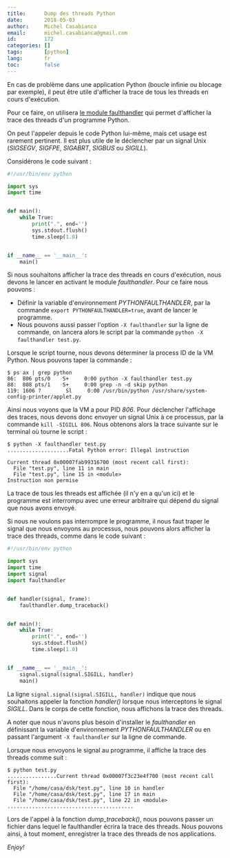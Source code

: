 ```yaml
---
title:      Dump des threads Python
date:       2018-05-03
author:     Michel Casabianca
email:      michel.casabianca@gmail.com
id:         172
categories: []
tags:       [python]
lang:       fr
toc:        false
---
```


En cas de problème dans une application Python (boucle infinie ou blocage par exemple), il peut être utile d'afficher la trace de tous les threads en cours d'exécution.

<!--more-->

Pour ce faire, on utilisera [le module faulthandler](https://docs.python.org/3/library/faulthandler.html) qui permet d'afficher la trace des threads d'un programme Python.

On peut l'appeler depuis le code Python lui-même, mais cet usage est rarement pertinent. Il est plus utile de le déclencher par un signal Unix (*SIGSEGV*, *SIGFPE*, *SIGABRT*, *SIGBUS* ou *SIGILL*).

Considérons le code suivant :

```python
#!/usr/bin/env python

import sys
import time


def main():
    while True:
        print(".", end='')
        sys.stdout.flush()
        time.sleep(1.0)


if __name__ == '__main__':
    main()
```

Si nous souhaitons afficher la trace des threads en cours d'exécution, nous devons le lancer en activant le module *faulthandler*. Pour ce faire nous pouvons :

- Définir la variable d'environnement *PYTHONFAULTHANDLER*, par la commande `export PYTHONFAULTHANDLER=true`, avant de lancer le programme.
- Nous pouvons aussi passer l'option `-X faulthandler` sur la ligne de commande, on lancera alors le script par la commande `python -X faulthandler test.py`.

Lorsque le script tourne, nous devons déterminer la process ID de la VM Python. Nous pouvons taper la commande :

```
$ ps ax | grep python
86:  806 pts/0    S+     0:00 python -X faulthandler test.py
88:  808 pts/1    S+     0:00 grep -n -d skip python
119: 1606 ?        Sl     0:00 /usr/bin/python /usr/share/system-config-printer/applet.py
```

Ainsi nous voyons que la VM a pour PID *806*. Pour déclencher l'affichage des traces, nous devons donc envoyer un signal Unix à ce processus, par la commande `kill -SIGILL 806`. Nous obtenons alors la trace suivante sur le terminal où tourne le script :

```
$ python -X faulthandler test.py 
....................Fatal Python error: Illegal instruction

Current thread 0x00007fab99316700 (most recent call first):
  File "test.py", line 11 in main
  File "test.py", line 15 in <module>
Instruction non permise
```

La trace de tous les threads est affichée (il n'y en a qu'un ici) et le programme est interrompu avec une erreur arbitraire qui dépend du signal que nous avons envoyé.

Si nous ne voulons pas interrompre le programme, il nous faut traper le signal que nous envoyons au processus, nous pouvons alors afficher la trace des threads, comme dans le code suivant :

```python
#!/usr/bin/env python

import sys
import time
import signal
import faulthandler


def handler(signal, frame):
    faulthandler.dump_traceback()


def main():
    while True:
        print(".", end='')
        sys.stdout.flush()
        time.sleep(1.0)


if __name__ == '__main__':
    signal.signal(signal.SIGILL, handler)
    main()
```

La ligne `signal.signal(signal.SIGILL, handler)` indique que nous souhaitons appeler la fonction *handler()* lorsque nous interceptons le signal *SIGILL*. Dans le corps de cette fonction, nous affichons la trace des threads.

A noter que nous n'avons plus besoin d'installer le *faulthandler* en définissant la variable d'environnement *PYTHONFAULTHANDLER* ou en passant l'argument `-X faulthandler` sur la ligne de commande.

Lorsque nous envoyons le signal au programme, il affiche la trace des threads comme suit :

```
$ python test.py
................Current thread 0x00007f3c23e4f700 (most recent call first):
  File "/home/casa/dsk/test.py", line 10 in handler
  File "/home/casa/dsk/test.py", line 17 in main
  File "/home/casa/dsk/test.py", line 22 in <module>
.........................................
```

Lors de l'appel à la fonction *dump_traceback()*, nous pouvons passer un fichier dans lequel le faulthandler écrira la trace des threads. Nous pouvons ainsi, à tout moment, enregistrer la trace des threads de nos applications.

*Enjoy!*
